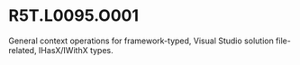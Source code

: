 # R5T.L0095.O001
General context operations for framework-typed, Visual Studio solution file-related, IHasX/IWithX types.